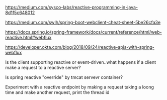 
https://medium.com/sysco-labs/reactive-programming-in-java-8d1f5c648012

https://medium.com/swlh/spring-boot-webclient-cheat-sheet-5be26cfa3e

https://docs.spring.io/spring-framework/docs/current/reference/html/web-reactive.html#webflux

https://developer.okta.com/blog/2018/09/24/reactive-apis-with-spring-webflux


Is the client supporting reactive or event-driven..what happens if a client make  a request to a reactive server?

Is spring reactive "override" by tmcat servevr container?

Experiment with a reactive endpoint by making a request taking a loong time and make another request, print the thread id